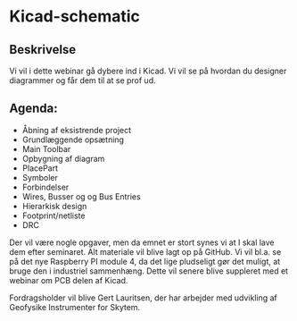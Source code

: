 # Kicad-schematic

## Beskrivelse
Vi vil i dette webinar gå dybere ind i Kicad. Vi vil se på hvordan du designer diagrammer og får dem til at se prof ud. 

## Agenda:

+ Åbning af eksistrende project
+ Grundlæggende opsætning
+ Main Toolbar
+ Opbygning af diagram
+ PlacePart
+ Symboler
+ Forbindelser
+ Wires, Busser og og Bus Entries
+ Hierarkisk design
+ Footprint/netliste
+ DRC

Der vil være nogle opgaver, men da emnet er stort synes vi at I skal lave dem efter seminaret. Alt materiale vil blive lagt op på GitHub. Vi vil bl.a. se på det nye Raspberry PI module 4, da det lige pludseligt gør det muligt, at bruge den i industriel sammenhæng. Dette vil senere blive suppleret med et webinar om PCB delen af Kicad.

 

Fordragsholder vil blive Gert Lauritsen, der har arbejder med udvikling af Geofysike Instrumenter for Skytem.
